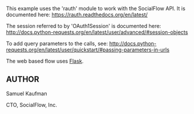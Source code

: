 This example uses the 'rauth' module to work with the SocialFlow API.
It is documented here: https://rauth.readthedocs.org/en/latest/

The session referred to by 'OAuth1Session' is documented here:
http://docs.python-requests.org/en/latest/user/advanced/#session-objects

To add query parameters to the calls, see:
http://docs.python-requests.org/en/latest/user/quickstart/#passing-parameters-in-urls

The web based flow uses [Flask][1].

[1]: http://flask.pocoo.org/

## AUTHOR

Samuel Kaufman

CTO, SocialFlow, Inc.
